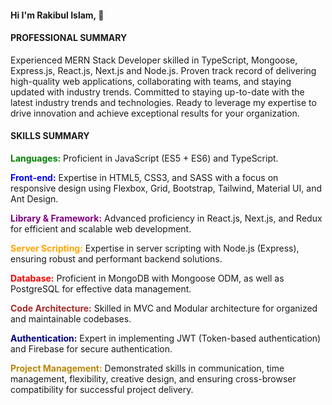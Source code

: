 #### Hi I'm Rakibul Islam, 👋

#### PROFESSIONAL SUMMARY
Experienced MERN Stack Developer skilled in TypeScript, Mongoose, Express.js, React.js, Next.js and Node.js. Proven track record of delivering high-quality web applications, collaborating with teams, and staying updated with industry trends. Committed to staying up-to-date with the latest industry trends and technologies. Ready to leverage my expertise to drive innovation and achieve exceptional results for your organization.

#### SKILLS SUMMARY
<span style="color:green">**Languages:**</span> Proficient in JavaScript (ES5 + ES6) and TypeScript.

<span style="color:blue">**Front-end:**</span> Expertise in HTML5, CSS3, and SASS with a focus on responsive design using Flexbox, Grid, Bootstrap, Tailwind, Material UI, and Ant Design.

<span style="color:purple">**Library & Framework:**</span> Advanced proficiency in React.js, Next.js, and Redux for efficient and scalable web development.

<span style="color:orange">**Server Scripting:**</span> Expertise in server scripting with Node.js (Express), ensuring robust and performant backend solutions.

<span style="color:red">**Database:**</span> Proficient in MongoDB with Mongoose ODM, as well as PostgreSQL for effective data management.

<span style="color:brown">**Code Architecture:**</span> Skilled in MVC and Modular architecture for organized and maintainable codebases.

<span style="color:navy">**Authentication:**</span> Expert in implementing JWT (Token-based authentication) and Firebase for secure authentication.

<span style="color:darkgoldenrod">**Project Management:**</span> Demonstrated skills in communication, time management, flexibility, creative design, and ensuring cross-browser compatibility for successful project delivery.


